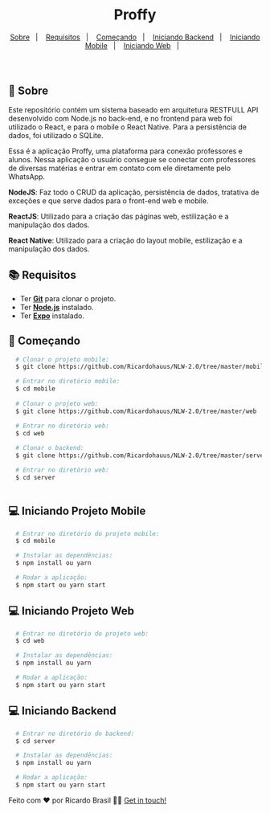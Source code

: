 <h1 align="center">
Proffy
</h1>

<p align="center">
  <a href="#page_with_curl-sobre">Sobre</a>&nbsp;&nbsp;&nbsp;|&nbsp;&nbsp;&nbsp;
  <a href="#books-requisitos">Requisitos</a>&nbsp;&nbsp;&nbsp;|&nbsp;&nbsp;&nbsp;
  <a href="#rocket-começando">Começando</a>&nbsp;&nbsp;&nbsp;|&nbsp;&nbsp;&nbsp;
  <a href="#computer-iniciando-backend">Iniciando Backend</a>&nbsp;&nbsp;&nbsp;|&nbsp;&nbsp;&nbsp;
  <a href="#computer-iniciando-projeto-mobile">Iniciando Mobile</a>&nbsp;&nbsp;&nbsp;|&nbsp;&nbsp;&nbsp;
  <a href="#computer-iniciando-projeto-web">Iniciando Web</a>&nbsp;&nbsp;&nbsp;|&nbsp;&nbsp;&nbsp;  
</p>

<h1 align="center">
     <img alt="" src="" />
</h1>

## :page_with_curl: Sobre
Este repositório contém um sistema baseado em arquitetura RESTFULL API desenvolvido com Node.js no back-end, e no frontend para web foi utilizado o React, e para o mobile o React Native. Para a persistência de dados, foi utilizado o SQLite.

Essa é a aplicação Proffy, uma plataforma para conexão professores e alunos. Nessa aplicação o usuário consegue se conectar com professores de diversas matérias e entrar em contato com ele diretamente pelo WhatsApp.

**NodeJS**: Faz todo o CRUD da aplicação, persistência de dados, tratativa de exceções e que serve dados para o front-end web e mobile.

**ReactJS**: Utilizado para a criação das páginas web, estilização e a manipulação dos dados.

**React Native**: Utilizado para a criação do layout mobile, estilização e a manipulação dos dados.


## :books: Requisitos
- Ter [**Git**](https://git-scm.com/) para clonar o projeto.
- Ter [**Node.js**](https://nodejs.org/en/) instalado.
- Ter [**Expo**](https://docs.expo.io/get-started/installation/) instalado.

## :rocket: Começando
``` bash
  # Clonar o projeto mobile:
  $ git clone https://github.com/Ricardohauus/NLW-2.0/tree/master/mobile

  # Entrar no diretório mobile:
  $ cd mobile
  
  # Clonar o projeto web:
  $ git clone https://github.com/Ricardohauus/NLW-2.0/tree/master/web

  # Entrar no diretório web:
  $ cd web
  
  # Clonar o backend:
  $ git clone https://github.com/Ricardohauus/NLW-2.0/tree/master/server

  # Entrar no diretório web:
  $ cd server  
  
```

## :computer: Iniciando Projeto Mobile
```bash
  # Entrar no diretório do projeto mobile:
  $ cd mobile

  # Instalar as dependências:
  $ npm install ou yarn 

  # Rodar a aplicação:
  $ npm start ou yarn start
```

## :computer: Iniciando Projeto Web
```bash
  # Entrar no diretório do projeto web:
  $ cd web

  # Instalar as dependências:
  $ npm install ou yarn 

  # Rodar a aplicação:
  $ npm start ou yarn start
```

## :computer: Iniciando Backend
```bash
  # Entrar no diretório do backend:
  $ cd server

  # Instalar as dependências:
  $ npm install ou yarn 

  # Rodar a aplicação:
  $ npm start ou yarn start
```


Feito com ❤️ por Ricardo Brasil 👋🏻 [Get in touch!](https://github.com/Ricardohauus)
